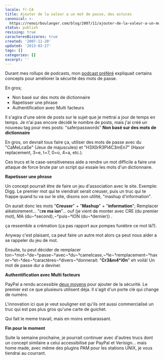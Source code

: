 ```yaml
---
locale: fr-CA
title: Ajouter de la valeur a un mot de passe, des astuces
canonical: >-
  https://renoirboulanger.com/blog/2007/11/ajouter-de-la-valeur-a-un-mot-de-passe-des-astuces/
status: publish
revising: true
caracteresBizzares: true
created: '2007-11-20'
updated: '2013-03-27'
tags: []
categories: []
excerpt: ''
---
```


Durant mes rollups de podcasts, mon <a TARGET="_blank" HREF="http://www.grc.com/securitynow/">podcast préféré</a> expliquait certains concepts pour améliorer la sécurité des mots de passe.

En gros;
<ul>
	<li>Non basé sur des mots de dictionnaire</li>
	<li>Rapetisser une phrase</li>
	<li>Authentification avec Multi facteurs</li>
</ul>
Il s'agira d'une série de posts sur le sujet que je mettrai a jour de temps en temps. Je n'ai pas encore décidé le nombre de posts, mais j'ai créé un nouveau tag pour mes posts: "saferpasswords"
<!--more-->
<strong>Non basé sur des mots de dictionnaire</strong>

En gros, on devrait tous faire ça, utiliser des mots de passe avec du "CaMeLcaSe" (Jeux de majuscules) et "H3X0rR3Pl4C3mEn7" (Haxor replacement, 3=e, t=7, 0=o, 4=a, etc.).

Ces trucs et le case-sensitiveness aide a rendre un mot difficile a faire une attaque de force brute par un script qui essaie les mots d'un dictionnaire.



<strong>Rapetisser une phrase</strong>

Un concept pourrait être de faire un jeu d'association avec le site. Exemple: Digg. Le premier mot qui te viendrait serait creuser, puis un truc qui te frappe quand tu va sur le site, disons son utilité, "mashup d'information".

On aurait donc les mots "<strong>Creuser</strong>" + "<strong>Mashup</strong>" + "<strong>information</strong>"; Remplacer aléatoirement... "c<strong>re ma ion</strong>"... ouf (je vient de monter avec CRE (du premier mot), MA (du¬†second),¬†puis¬†ION (du¬†dernier))  .

ça ressemble a crémation (ça pas rapport aux pompes funèbre ce mot là?).

Anyway c'est plaisant, ca peut faire un autre mot alors ça peut nous aider a se rappeler du jeu de mot.

Ensuite, tu peut décider de remplacer ton¬†mot¬†de¬†passe¬†avec¬†du¬†camelcase,¬†le¬†remplacement¬†haxor¬†et¬†des¬†caractères¬†divers¬†donnerait: "<strong>Cr3&amp;m4*i0n</strong>" eh voilà! Un mot de passe dur a deviner.



<strong>Authentification avec Multi facteurs</strong>

PayPal a rendu accessible <a TARGET="_blank" HREF="https://idprotect.verisign.com/">deux moyens</a> pour ajouter de la sécurité. Le premier est ce que plusieurs utilisent déja. Il s'agit d'un porte clé qui change de numéro.

L'innovation ici que je veut souligner est qu'ils ont aussi commercialisé un truc qui est pas plus gros qu'une carte de guichet.

Qui fait le meme travail, mais en moins embarassant.


<strong>Fin pour le moment</strong>

Suite la semaine prochaine, je pourrait continuer avec d'autres trucs dont un concept similaire a celui accessibilisé par PayPal et Verisign... mais home made, avec même des plugins PAM pour les stations UNIX, je vous tiendrai au courrant.